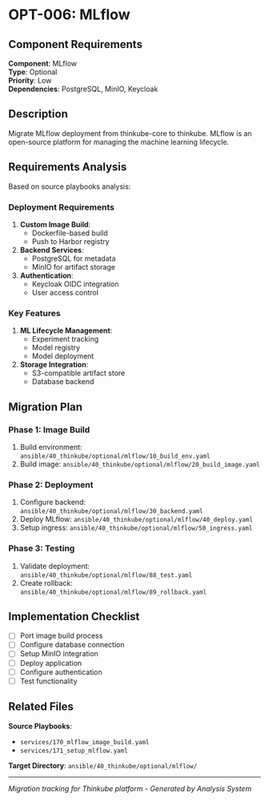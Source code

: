 # OPT-006: MLflow

## Component Requirements

**Component**: MLflow  
**Type**: Optional  
**Priority**: Low  
**Dependencies**: PostgreSQL, MinIO, Keycloak  

## Description

Migrate MLflow deployment from thinkube-core to thinkube. MLflow is an open-source platform for managing the machine learning lifecycle.

## Requirements Analysis

Based on source playbooks analysis:

### Deployment Requirements
1. **Custom Image Build**:
   - Dockerfile-based build
   - Push to Harbor registry
2. **Backend Services**:
   - PostgreSQL for metadata
   - MinIO for artifact storage
3. **Authentication**:
   - Keycloak OIDC integration
   - User access control

### Key Features
1. **ML Lifecycle Management**:
   - Experiment tracking
   - Model registry
   - Model deployment
2. **Storage Integration**:
   - S3-compatible artifact store
   - Database backend

## Migration Plan

### Phase 1: Image Build
1. Build environment: `ansible/40_thinkube/optional/mlflow/10_build_env.yaml`
2. Build image: `ansible/40_thinkube/optional/mlflow/20_build_image.yaml`

### Phase 2: Deployment
1. Configure backend: `ansible/40_thinkube/optional/mlflow/30_backend.yaml`
2. Deploy MLflow: `ansible/40_thinkube/optional/mlflow/40_deploy.yaml`
3. Setup ingress: `ansible/40_thinkube/optional/mlflow/50_ingress.yaml`

### Phase 3: Testing
1. Validate deployment: `ansible/40_thinkube/optional/mlflow/88_test.yaml`
2. Create rollback: `ansible/40_thinkube/optional/mlflow/89_rollback.yaml`

## Implementation Checklist

- [ ] Port image build process
- [ ] Configure database connection
- [ ] Setup MinIO integration
- [ ] Deploy application
- [ ] Configure authentication
- [ ] Test functionality

## Related Files

**Source Playbooks**:
- `services/170_mlflow_image_build.yaml`
- `services/171_setup_mlflow.yaml`

**Target Directory**: `ansible/40_thinkube/optional/mlflow/`

---
*Migration tracking for Thinkube platform - Generated by Analysis System*